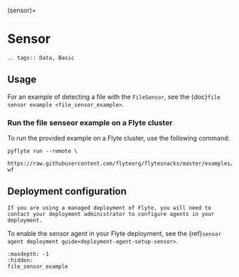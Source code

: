 (sensor)=

# Sensor

```{eval-rst}
.. tags:: Data, Basic
```

## Usage

For an example of detecting a file with the `FileSensor`, see the {doc}`file sensor example <file_sensor_example>`.

### Run the file senseor example on a Flyte cluster

To run the provided example on a Flyte cluster, use the following command:

```
pyflyte run --remote \
  https://raw.githubusercontent.com/flyteorg/flytesnacks/master/examples/sensor/sensor/file_sensor_example.py wf
```

## Deployment configuration

```{note}
If you are using a managed deployment of Flyte, you will need to contact your deployment administrator to configure agents in your deployment.
```

To enable the sensor agent in your Flyte deployment, see the {ref}`sensor agent deployment guide<deployment-agent-setup-sensor>`.

```{toctree}
:maxdepth: -1
:hidden:
file_sensor_example
```
